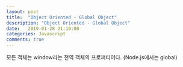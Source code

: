 ```yaml
---
layout: post
title:  "Object Oriented - Global Object"
description: "Object Oriented - Global Object"
date:   2019-01-28 21:10:00
categories: Javascript
comments: true
---
```

모든 객체는 window라는 전역 객체의 프로퍼티이다. (Node.js에서는 global)